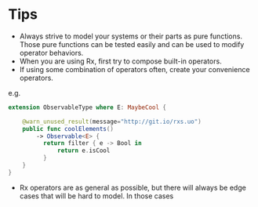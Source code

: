 Tips
====

* Always strive to model your systems or their parts as pure functions. Those pure functions can be tested easily and can be used to modify operator behaviors.
* When you are using Rx, first try to compose built-in operators.
* If using some combination of operators often, create your convenience operators.

e.g.
```swift
extension ObservableType where E: MaybeCool {

    @warn_unused_result(message="http://git.io/rxs.uo")
    public func coolElements()
        -> Observable<E> {
          return filter { e -> Bool in
              return e.isCool
          }
    }
}
```

  * Rx operators are as general as possible, but there will always be edge cases that will be hard to model. In those cases
